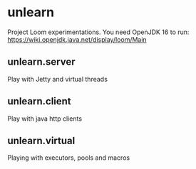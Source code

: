 # unlearn

Project Loom experimentations.
You need OpenJDK 16 to run: https://wiki.openjdk.java.net/display/loom/Main

## unlearn.server

Play with Jetty and virtual threads

## unlearn.client

Play with java http clients

## unlearn.virtual

Playing with executors, pools and macros
